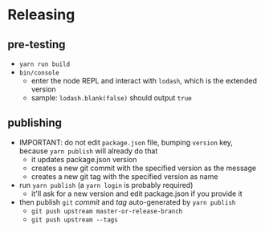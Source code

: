 # Releasing

## pre-testing
- `yarn run build`
- `bin/console`
  - enter the node REPL and interact with `lodash`, which is the extended version
  - sample: `lodash.blank(false)` should output `true`


## publishing
- IMPORTANT: do not edit `package.json` file, bumping `version` key, because `yarn publish` will already do that
  - it updates package.json version
  - creates a new git commit with the specified version as the message
  - creates a new git tag with the specified version as name
- run `yarn publish` (a `yarn login` is probably required)
  + it'll ask for a new version and edit package.json if you provide it
- then publish `git` _commit_ and _tag_ auto-generated by `yarn publish`
  - `git push upstream master-or-release-branch`
  - `git push upstream --tags`
